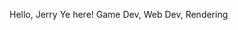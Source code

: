 Hello, Jerry Ye here!
Game Dev, Web Dev, Rendering

<!---
toooot0000/toooot0000 is a ✨ special ✨ repository because its `README.md` (this file) appears on your GitHub profile.
You can click the Preview link to take a look at your changes.
--->
